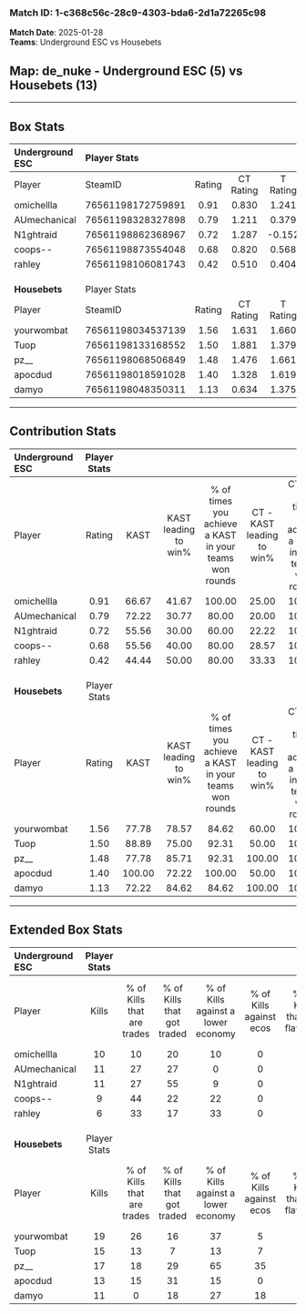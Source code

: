 ### Match ID: 1-c368c56c-28c9-4303-bda6-2d1a72265c98  
**Match Date**: 2025-01-28  
**Teams**: Underground ESC vs Housebets  

## **Map**: de_nuke - Underground ESC (5) vs Housebets (13)  
---  

## Box Stats  

| **Underground ESC** | Player Stats      |        |           |          |        |       |       |         |        |      |     |
| :- | :- | :-: | :-: | :-: | :-: | :-: | :-: | :-: | :-: | :-: | :-: |
| Player              | SteamID           | Rating | CT Rating | T Rating |  KAST  |  ADR  | Kills | Assists | Deaths | K/D  | HS% |
| omichellla          | 76561198172759891 |  0.91  |   0.830   |  1.241   | 66.67  | 74.1  |  10   |    5    |   13   | 0.77 | 60  |
| AUmechanical        | 76561198328327898 |  0.79  |   1.211   |  0.379   | 72.22  | 57.8  |  11   |    3    |   18   | 0.61 | 45  |
| N1ghtraid           | 76561198862368967 |  0.72  |   1.287   |  -0.152  | 55.56  | 61.6  |  11   |    0    |   16   | 0.69 | 27  |
| coops--             | 76561198873554048 |  0.68  |   0.820   |  0.568   | 55.56  | 58.2  |   9   |    1    |   14   | 0.64 | 77  |
| rahley              | 76561198106081743 |  0.42  |   0.510   |  0.404   | 44.44  | 47.0  |   6   |    1    |   14   | 0.43 | 16  |
|                     |                   |        |           |          |        |       |       |         |        |      |     |
|                     |                   |        |           |          |        |       |       |         |        |      |     |
|                     |                   |        |           |          |        |       |       |         |        |      |     |
| **Housebets**       | Player Stats      |        |           |          |        |       |       |         |        |      |     |
| Player              | SteamID           | Rating | CT Rating | T Rating |  KAST  |  ADR  | Kills | Assists | Deaths | K/D  | HS% |
| yourwombat          | 76561198034537139 |  1.56  |   1.631   |  1.660   | 77.78  | 105.1 |  19   |    1    |   11   | 1.73 | 63  |
| Tuop                | 76561198133168552 |  1.50  |   1.881   |  1.379   | 88.89  | 80.9  |  15   |    4    |   7    | 2.14 | 80  |
| pz__                | 76561198068506849 |  1.48  |   1.476   |  1.661   | 77.78  | 97.5  |  17   |    3    |   10   | 1.70 | 23  |
| apocdud             | 76561198018591028 |  1.40  |   1.328   |  1.619   | 100.00 | 78.3  |  13   |    5    |   10   | 1.30 | 53  |
| damyo               | 76561198048350311 |  1.13  |   0.634   |  1.375   | 72.22  | 78.0  |  11   |    5    |   9    | 1.22 | 54  |
---  

## Contribution Stats  

| **Underground ESC** | Player Stats |        |                      |                                                        |                           |                                                             |                          |                                                            |
| :- | :-: | :-: | :-: | :-: | :-: | :-: | :-: | :-: |
| Player              |    Rating    |  KAST  | KAST leading to win% | % of times you achieve a KAST in your teams won rounds | CT - KAST leading to win% | CT - % of times you achieve a KAST in your teams won rounds | T - KAST leading to win% | T - % of times you achieve a KAST in your teams won rounds |
| omichellla          |     0.91     | 66.67  |        41.67         |                         100.00                         |           25.00           |                           100.00                            |          75.00           |                           100.00                           |
| AUmechanical        |     0.79     | 72.22  |        30.77         |                         80.00                          |           20.00           |                           100.00                            |          66.67           |                           66.67                            |
| N1ghtraid           |     0.72     | 55.56  |        30.00         |                         60.00                          |           22.22           |                           100.00                            |          100.00          |                           33.33                            |
| coops--             |     0.68     | 55.56  |        40.00         |                         80.00                          |           28.57           |                           100.00                            |          66.67           |                           66.67                            |
| rahley              |     0.42     | 44.44  |        50.00         |                         80.00                          |           33.33           |                           100.00                            |          100.00          |                           66.67                            |
|                     |              |        |                      |                                                        |                           |                                                             |                          |                                                            |
|                     |              |        |                      |                                                        |                           |                                                             |                          |                                                            |
|                     |              |        |                      |                                                        |                           |                                                             |                          |                                                            |
| **Housebets**       | Player Stats |        |                      |                                                        |                           |                                                             |                          |                                                            |
| Player              |    Rating    |  KAST  | KAST leading to win% | % of times you achieve a KAST in your teams won rounds | CT - KAST leading to win% | CT - % of times you achieve a KAST in your teams won rounds | T - KAST leading to win% | T - % of times you achieve a KAST in your teams won rounds |
| yourwombat          |     1.56     | 77.78  |        78.57         |                         84.62                          |           60.00           |                           100.00                            |          88.89           |                           80.00                            |
| Tuop                |     1.50     | 88.89  |        75.00         |                         92.31                          |           50.00           |                           100.00                            |          90.00           |                           90.00                            |
| pz__                |     1.48     | 77.78  |        85.71         |                         92.31                          |          100.00           |                           100.00                            |          81.82           |                           90.00                            |
| apocdud             |     1.40     | 100.00 |        72.22         |                         100.00                         |           50.00           |                           100.00                            |          83.33           |                           100.00                           |
| damyo               |     1.13     | 72.22  |        84.62         |                         84.62                          |          100.00           |                           100.00                            |          80.00           |                           80.00                            |
---  

## Extended Box Stats  

| **Underground ESC** | Player Stats |                            |                            |                                    |                         |                              |                                 |        |                             |                                     |                          |                               |                            |
| :- | :-: | :-: | :-: | :-: | :-: | :-: | :-: | :-: | :-: | :-: | :-: | :-: | :-: |
| Player              |    Kills     | % of Kills that are trades | % of Kills that got traded | % of Kills against a lower economy | % of Kills against ecos | % of Kills that are flawless | % of Kills that are close duels | Deaths | % of Deaths that get traded | % of Deaths against a lower economy | % of Deaths against ecos | % of Deaths that are flawless | % of Deaths that are close |
| omichellla          |      10      |             10             |             20             |                 10                 |            0            |              60              |               10                |   13   |             23              |                  8                  |            0             |              69               |             8              |
| AUmechanical        |      11      |             27             |             27             |                 0                  |            0            |              64              |                0                |   18   |             28              |                 17                  |            0             |              78               |             6              |
| N1ghtraid           |      11      |             27             |             55             |                 9                  |            0            |              64              |               18                |   16   |             19              |                 13                  |            0             |              94               |             0              |
| coops--             |      9       |             44             |             22             |                 22                 |            0            |              89              |                0                |   14   |             14              |                  7                  |            0             |              57               |             0              |
| rahley              |      6       |             33             |             17             |                 33                 |            0            |              67              |               17                |   14   |             14              |                  0                  |            0             |              79               |             7              |
|                     |              |                            |                            |                                    |                         |                              |                                 |        |                             |                                     |                          |                               |                            |
|                     |              |                            |                            |                                    |                         |                              |                                 |        |                             |                                     |                          |                               |                            |
|                     |              |                            |                            |                                    |                         |                              |                                 |        |                             |                                     |                          |                               |                            |
| **Housebets**       | Player Stats |                            |                            |                                    |                         |                              |                                 |        |                             |                                     |                          |                               |                            |
| Player              |    Kills     | % of Kills that are trades | % of Kills that got traded | % of Kills against a lower economy | % of Kills against ecos | % of Kills that are flawless | % of Kills that are close duels | Deaths | % of Deaths that get traded | % of Deaths against a lower economy | % of Deaths against ecos | % of Deaths that are flawless | % of Deaths that are close |
| yourwombat          |      19      |             26             |             16             |                 37                 |            5            |              74              |                5                |   11   |             27              |                 18                  |            18            |              73               |             0              |
| Tuop                |      15      |             13             |             7              |                 13                 |            7            |              80              |                0                |   7    |             14              |                  0                  |            0             |              71               |             0              |
| pz__                |      17      |             18             |             29             |                 65                 |           35            |              82              |                0                |   10   |             40              |                 20                  |            10            |              70               |             20             |
| apocdud             |      13      |             15             |             31             |                 15                 |            0            |              54              |               15                |   10   |             50              |                 40                  |            20            |              80               |             0              |
| damyo               |      11      |             0              |             18             |                 27                 |           18            |              82              |                0                |   9    |             11              |                 22                  |            11            |              67               |             22             |
